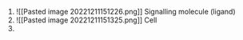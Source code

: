 1. ![[Pasted image 20221211151226.png]] Signalling molecule (ligand)
2. ![[Pasted image 20221211151325.png]] Cell
3. 